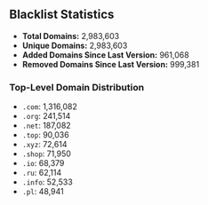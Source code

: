 ## Blacklist Statistics

- **Total Domains:** 2,983,603
- **Unique Domains:** 2,983,603
- **Added Domains Since Last Version:** 961,068
- **Removed Domains Since Last Version:** 999,381

### Top-Level Domain Distribution

-  `.com`: 1,316,082
-  `.org`: 241,514
-  `.net`: 187,082
-  `.top`: 90,036
-  `.xyz`: 72,614
-  `.shop`: 71,950
-  `.io`: 68,379
-  `.ru`: 62,114
-  `.info`: 52,533
-  `.pl`: 48,941
